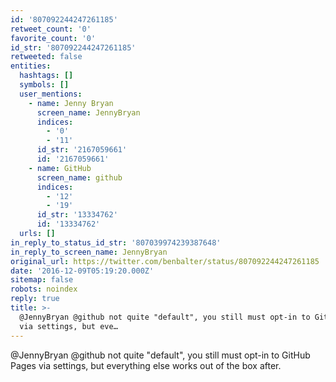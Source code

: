 ```yaml
---
id: '807092244247261185'
retweet_count: '0'
favorite_count: '0'
id_str: '807092244247261185'
retweeted: false
entities:
  hashtags: []
  symbols: []
  user_mentions:
    - name: Jenny Bryan
      screen_name: JennyBryan
      indices:
        - '0'
        - '11'
      id_str: '2167059661'
      id: '2167059661'
    - name: GitHub
      screen_name: github
      indices:
        - '12'
        - '19'
      id_str: '13334762'
      id: '13334762'
  urls: []
in_reply_to_status_id_str: '807039974239387648'
in_reply_to_screen_name: JennyBryan
original_url: https://twitter.com/benbalter/status/807092244247261185
date: '2016-12-09T05:19:20.000Z'
sitemap: false
robots: noindex
reply: true
title: >-
  @JennyBryan @github not quite "default", you still must opt-in to GitHub Pages
  via settings, but eve…
---
```


@JennyBryan @github not quite "default", you still must opt-in to GitHub Pages via settings, but everything else works out of the box after.
